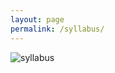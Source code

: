 ```yaml
---
layout: page
permalink: /syllabus/
---
```



![syllabus](..\C\Automata_Theory\_images\syl.jpg)

